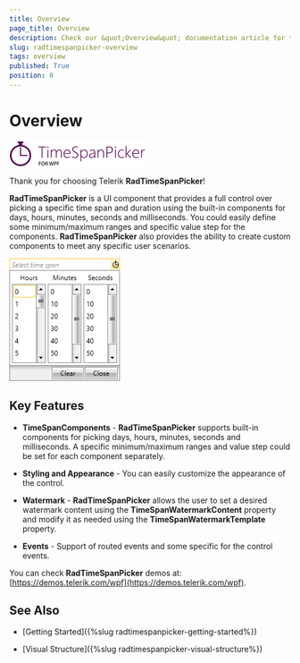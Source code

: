 ```yaml
---
title: Overview
page_title: Overview
description: Check our &quot;Overview&quot; documentation article for the RadTimeSpanPicker {{ site.framework_name }} control.
slug: radtimespanpicker-overview
tags: overview
published: True
position: 0
---
```


# Overview

![Rad Time Span Picker Overview 01](images/RadTimeSpanPicker_Overview_01.png)

Thank you for choosing Telerik __RadTimeSpanPicker__!

__RadTimeSpanPicker__ is a UI component that provides a full control over picking a specific time span and duration using the built-in components for days, hours, minutes, seconds and milliseconds. You could easily define some minimum/maximum ranges and specific value step for the components. __RadTimeSpanPicker__ also provides the ability to create custom components to meet any specific user scenarios.

![Rad Time Span Picker Overview 02](images/RadTimeSpanPicker_Overview_02.png)

## Key Features

* __TimeSpanComponents__ - __RadTimeSpanPicker__ supports built-in components for picking days, hours, minutes, seconds and milliseconds. A specific minimum/maximum ranges and value step could be set for each component separately.

* __Styling and Appearance__ - You can easily customize the appearance of the control.

* __Watermark__ - __RadTimeSpanPicker__ allows the user to set a desired watermark content using the __TimeSpanWatermarkContent__ property and modify it as needed using the __TimeSpanWatermarkTemplate__ property.

* __Events__ - Support of routed events and some specific for the control events.

You can check __RadTimeSpanPicker__ demos at: [https://demos.telerik.com/wpf](https://demos.telerik.com/wpf).

## See Also

 * [Getting Started]({%slug radtimespanpicker-getting-started%})

 * [Visual Structure]({%slug radtimespanpicker-visual-structure%})
